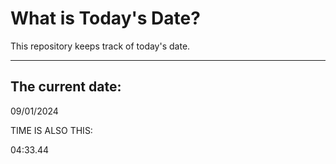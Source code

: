 # What is Today's Date?
This repository keeps track of today's date.
* * *
 
## The current date:  
 09/01/2024 
  
  
 TIME IS ALSO THIS: 
  
 04:33.44 
  
  
